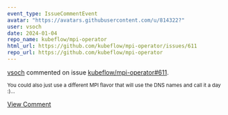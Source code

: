 ```yaml
---
event_type: IssueCommentEvent
avatar: "https://avatars.githubusercontent.com/u/814322?"
user: vsoch
date: 2024-01-04
repo_name: kubeflow/mpi-operator
html_url: https://github.com/kubeflow/mpi-operator/issues/611
repo_url: https://github.com/kubeflow/mpi-operator
---
```


<a href='https://github.com/vsoch' target='_blank'>vsoch</a> commented on issue <a href='https://github.com/kubeflow/mpi-operator/issues/611' target='_blank'>kubeflow/mpi-operator#611</a>.

<small>You could also just use a different MPI flavor that will use the DNS names and call it a day :)...</small>

<a href='https://github.com/kubeflow/mpi-operator/issues/611' target='_blank'>View Comment</a>